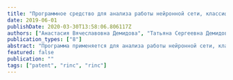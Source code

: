 ```yaml
---
title: "Программное средство для анализа работы нейронной сети, классифицирующей изображения"
date: 2019-06-01
publishDate: 2020-03-30T13:58:06.806117Z
authors: ["Анастасия Вячеславовна Демидова", "Татьяна Сергеевна Демидова", "Дмитрий Сергеевич Кулябов", "Антон Андреевич Соболев"]
publication_types: ["8"]
abstract: "Программа применяется для анализа работы нейронной сети, классифицирующей изображения рукописных символов. Программа включает модули, реализующие методы построения нейронной сети, модуль, реализующий визуализацию данных, модуль, предназначенный для оценки качества классификации нейронной сети и визуализации полученных результатов. Программа содержит вспомогательный модуль, обеспечивающий визуализацию полученных результатов, по оценке качества работы сети и позволяющий оценить ошибки классификации изображений. Программа предусматривает выполнение с помощью Jupyter Notebook, что позволяет визуально оценить результаты работы классификатора в интерактивном режиме."
featured: false
publication: ""
tags: ["patent", "rinc", "rinc"]
---
```


